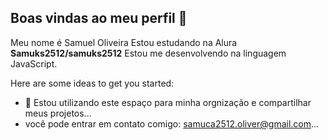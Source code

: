 ## Boas vindas ao meu perfil 👋
Meu nome é Samuel Oliveira
Estou estudando na Alura
**Samuks2512/samuks2512** Estou me desenvolvendo na linguagem JavaScript.

Here are some ideas to get you started:

- 🔭 Estou utilizando este espaço para minha orgnização e compartilhar meus projetos...
- você pode entrar em contato comigo: samuca2512.oliver@gmail.com...
